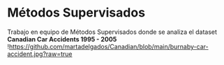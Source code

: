 # Métodos Supervisados
Trabajo en equipo de Métodos Supervisados donde se analiza el dataset **Canadian Car Accidents 1995 - 2005**
!https://github.com/martadelgados/Canadian/blob/main/burnaby-car-accident.jpg?raw=true
